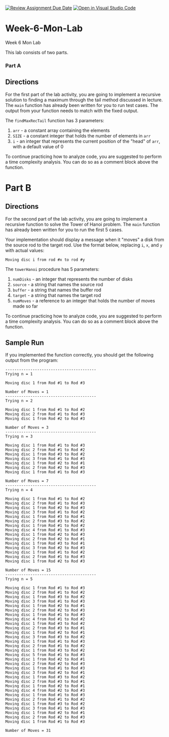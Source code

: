 [![Review Assignment Due Date](https://classroom.github.com/assets/deadline-readme-button-22041afd0340ce965d47ae6ef1cefeee28c7c493a6346c4f15d667ab976d596c.svg)](https://classroom.github.com/a/3UGBYEL3)
[![Open in Visual Studio Code](https://classroom.github.com/assets/open-in-vscode-2e0aaae1b6195c2367325f4f02e2d04e9abb55f0b24a779b69b11b9e10269abc.svg)](https://classroom.github.com/online_ide?assignment_repo_id=20675335&assignment_repo_type=AssignmentRepo)
# Week-6-Mon-Lab
Week 6 Mon Lab

This lab consists of two parts.

### Part A ###

## Directions

For the first part of the lab activity, you are going to implement a recursive solution to finding a maximum through the tail method discussed in lecture. The `main` function has already been written for you to run test cases. The output from your function needs to match with the fixed output.

The `findMaxRecTail` function has 3 parameters:

1. `arr` - a constant array containing the elements
2. `SIZE` - a constant integer that holds the number of elements in `arr`
3. `i` - an integer that represents the current position of the "head" of `arr`, with a default value of 0

To continue practicing how to analyze code, you are suggested to perform a time complexity analysis. You can do so as a comment block above the function.

# Part B

## Directions

For the second part of the lab activity, you are going to implement a recursive function to solve the Tower of Hanoi problem. The `main` function has already been written for you to run the first 5 cases.

Your implementation should display a message when it "moves" a disk from the source rod to the target rod. Use the format below, replacing `i`, `x`, and `y` with actual values:
```text
Moving disc i from rod #x to rod #y
```

The `towerHanoi` procedure has 5 parameters:

1. `numDisks` - an integer that represents the number of disks
2. `source` - a string that names the source rod
3. `buffer` - a string that names the buffer rod
4. `target` - a string that names the target rod
5. `numMoves` - a reference to an integer that holds the number of moves made so far

To continue practicing how to analyze code, you are suggested to perform a time complexity analysis. You can do so as a comment block above the function.

## Sample Run

If you implemented the function correctly, you should get the following output from the program:

```text
----------------------------------------
Trying n = 1

Moving disc 1 from Rod #1 to Rod #3

Number of Moves = 1
----------------------------------------
Trying n = 2

Moving disc 1 from Rod #1 to Rod #2
Moving disc 2 from Rod #1 to Rod #3
Moving disc 1 from Rod #2 to Rod #3

Number of Moves = 3
----------------------------------------
Trying n = 3

Moving disc 1 from Rod #1 to Rod #3
Moving disc 2 from Rod #1 to Rod #2
Moving disc 1 from Rod #3 to Rod #2
Moving disc 3 from Rod #1 to Rod #3
Moving disc 1 from Rod #2 to Rod #1
Moving disc 2 from Rod #2 to Rod #3
Moving disc 1 from Rod #1 to Rod #3

Number of Moves = 7
----------------------------------------
Trying n = 4

Moving disc 1 from Rod #1 to Rod #2
Moving disc 2 from Rod #1 to Rod #3
Moving disc 1 from Rod #2 to Rod #3
Moving disc 3 from Rod #1 to Rod #2
Moving disc 1 from Rod #3 to Rod #1
Moving disc 2 from Rod #3 to Rod #2
Moving disc 1 from Rod #1 to Rod #2
Moving disc 4 from Rod #1 to Rod #3
Moving disc 1 from Rod #2 to Rod #3
Moving disc 2 from Rod #2 to Rod #1
Moving disc 1 from Rod #3 to Rod #1
Moving disc 3 from Rod #2 to Rod #3
Moving disc 1 from Rod #1 to Rod #2
Moving disc 2 from Rod #1 to Rod #3
Moving disc 1 from Rod #2 to Rod #3

Number of Moves = 15
----------------------------------------
Trying n = 5

Moving disc 1 from Rod #1 to Rod #3
Moving disc 2 from Rod #1 to Rod #2
Moving disc 1 from Rod #3 to Rod #2
Moving disc 3 from Rod #1 to Rod #3
Moving disc 1 from Rod #2 to Rod #1
Moving disc 2 from Rod #2 to Rod #3
Moving disc 1 from Rod #1 to Rod #3
Moving disc 4 from Rod #1 to Rod #2
Moving disc 1 from Rod #3 to Rod #2
Moving disc 2 from Rod #3 to Rod #1
Moving disc 1 from Rod #2 to Rod #1
Moving disc 3 from Rod #3 to Rod #2
Moving disc 1 from Rod #1 to Rod #3
Moving disc 2 from Rod #1 to Rod #2
Moving disc 1 from Rod #3 to Rod #2
Moving disc 5 from Rod #1 to Rod #3
Moving disc 1 from Rod #2 to Rod #1
Moving disc 2 from Rod #2 to Rod #3
Moving disc 1 from Rod #1 to Rod #3
Moving disc 3 from Rod #2 to Rod #1
Moving disc 1 from Rod #3 to Rod #2
Moving disc 2 from Rod #3 to Rod #1
Moving disc 1 from Rod #2 to Rod #1
Moving disc 4 from Rod #2 to Rod #3
Moving disc 1 from Rod #1 to Rod #3
Moving disc 2 from Rod #1 to Rod #2
Moving disc 1 from Rod #3 to Rod #2
Moving disc 3 from Rod #1 to Rod #3
Moving disc 1 from Rod #2 to Rod #1
Moving disc 2 from Rod #2 to Rod #3
Moving disc 1 from Rod #1 to Rod #3

Number of Moves = 31
```

